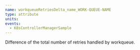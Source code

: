 ```yaml
---
name: workqueueRetriesDelta_name_WORK-QUEUE-NAME
type: attribute
units:
events:
  - K8sControllerManagerSample
---
```


Difference of the total number of retries handled by workqueue.
